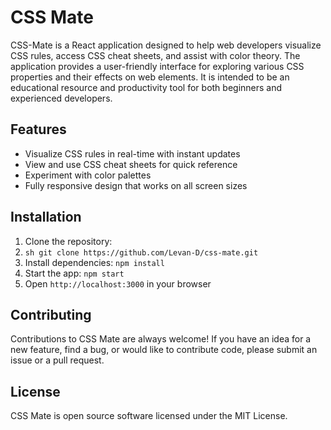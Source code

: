 # CSS Mate

CSS-Mate is a React application designed to help web developers visualize CSS rules, access CSS cheat sheets, and assist with color theory. The application provides a user-friendly interface for exploring various CSS properties and their effects on web elements. It is intended to be an educational resource and productivity tool for both beginners and experienced developers.


## Features

- Visualize CSS rules in real-time with instant updates
- View and use CSS cheat sheets for quick reference
- Experiment with color palettes
- Fully responsive design that works on all screen sizes

## Installation

1. Clone the repository:
2.  ```sh git clone https://github.com/Levan-D/css-mate.git```
3. Install dependencies: ``npm install``
4. Start the app: `npm start`
5. Open `http://localhost:3000` in your browser


## Contributing

Contributions to CSS Mate are always welcome! If you have an idea for a new feature, find a bug, or would like to contribute code, please submit an issue or a pull request.

## License

CSS Mate is open source software licensed under the MIT License.
